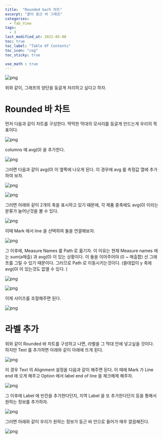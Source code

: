 ```yaml
---
title:  "Rounded barh 차트"
excerpt: "끝이 둥근 바 그래프"
categories:
  - Tab_View
tags:
  - 3
last_modified_at: 2021-05-08
toc: true
toc_label: "Table Of Contents"
toc_icon: "cog"
toc_sticky: true

use_math : true
---
```


![png](/assets/images/Tab_Vis/7_9.png)

위와 같이, 그래프의 양단을 둥글게 처리하고 싶다고 하자. 

# Rounded 바 차트

먼저 다음과 같이 차트를 구성한다. 딱딱한 막대의 모서리를 둥글게 만드는게 우리의 목표이다.

![png](/assets/images/Tab_Vis/7_1.png)

columns 에 avg(0) 을 추가한다.

![png](/assets/images/Tab_Vis/7_2.png)

그러면 다음과 같이 avg(0) 이 옆쪽에 나오게 된다. 이 경우에 avg 를 측정값 열에 추가하여 보자.

![png](/assets/images/Tab_Vis/7_3.png)

![png](/assets/images/Tab_Vis/7_4.png)

그러면 아래와 같이 2개의 축을 표시하고 있기 떄문에, 각 제품 중축에도 avg(0) 이라는 분류가 늘어난것을 볼 수 있다.

![png](/assets/images/Tab_Vis/7_5.png)

이때 Mark 에서 line 을 선택하여 둘을 연결해보자. 

![png](/assets/images/Tab_Vis/7_6.png)

그 이후에, Measure Names 를 Path 로 옮기자. 이 이유는 현재 Measure names 에는 sum(a매출) 과 avg(0) 이 있는 상황이다. 이 둘을 이어주어야 (0 ~ 매출합) 선 그래프를 그릴 수 있기 때문이다. 그러므로 Path 로 이동시키는것이다. (쓸데없이 y 축에 avg(0) 이 있는것도 없앨 수 있다. )

![png](/assets/images/Tab_Vis/7_7.png)

![png](/assets/images/Tab_Vis/7_8.png)

이제 사이즈를 조절해주면 된다.

![png](/assets/images/Tab_Vis/7_9.png)



# 라벨 추가

위와 같이 Rounded 바 차트를 구성하고 나면, 라벨을 그 막대 안에 넣고싶을 것이다. 하지만 Text 를 추가하면 아래와 같이 아래에 뜨게 된다. 

![png](/assets/images/Tab_Vis/7_10.png)

이 경우 Text 의 Alignment 설정을 다음과 같이 해주면 된다. 이 때에 Mark 가 Line end 에 오게 해주고  Option 에서 label end of line 을 체크해제 해주자.

![png](/assets/images/Tab_Vis/7_11.png)

그 이후에 Label 에 빈칸을 추가한다던지, 지역 Label 을 또 추가한다던지 등을 통해서 원하는 정보를 추가하자. 

![png](/assets/images/Tab_Vis/7_12.png)

그러면 아래와 같이 우리가 원하는 정보가 둥근 바 안으로 들어가 매우 깔끔해진다. 

![png](/assets/images/Tab_Vis/7_13.png)

